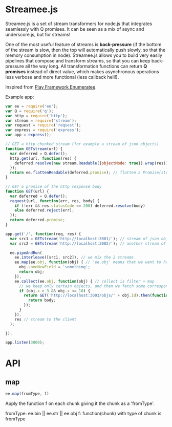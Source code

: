# Streamee.js

Streamee.js is a set of stream transformers for node.js that integrates seamlessly with Q promises. It can be seen as a mix of async and underscore.js,
but for streams!

One of the most useful feature of streams is **back-pressure** (if the bottom of the stream is slow, then the top will automatically push slowly,
so that the memory consumption in node). Streamee.js allows you to build very easily pipelines that compose and transform streams, so that you can keep
back-pressure all the way long. All transformation functions can return **Q promises** instead of direct value, which makes asynchronous operations less verbose and more functional (less callback hell!).

Inspired from [Play Framework Enumeratee](http://www.playframework.com/documentation/2.1.1/Enumeratees).

Example app:
```javascript
var ee = require('ee');
var Q = require('q');
var http = require('http');
var stream = require('stream');
var request = require('request');
var express = require('express');
var app = express();

// GET a http chunked stream (for example a stream of json objects)
function GETstream(url) {
  var deferred = Q.defer();
  http.get(url, function(res) { 
    deferred.resolve(new stream.Readable({objectMode: true}).wrap(res));
  });
  return ee.flattenReadable(deferred.promise); // flatten a Promise[stream.Readable] to a stream.Readable (that's cool right?)
}

// GET a promise of the http response body
function GET(url) {
  var deferred = Q.defer();
  request(url, function(err, res, body) {
    if (!err && res.statusCode == 200) deferred.resolve(body)
    else deferred.reject(err);
  });
  return deferred.promise;
}

app.get('/', function(req, res) {
  var src1 = GETstream('http://localhost:3001/'); // stream of json objects {x:<int>, id:<string>}
  var src2 = GETstream('http://localhost:3002/'); // another stream of json objects {x:<int>, id:<string>}

  ee.pipeAndRun(
    ee.interleave([src1, src2]), // we mix the 2 streams
    ee.map(ee.obj, function(obj) { // 'ee.obj' means that we want to have the input as a json object
      obj.someNewField = 'something';
      return obj;
    }),
    ee.collect(ee.obj, function(obj) { // collect is filter + map
      // we keep only certain objects, and then we fetch some corresponding data asynchronously by returning a promise
      if (obj.x > 3 && obj.x <= 10) { 
        return GET('http://localhost:3003/objs/' + obj.id).then(function(body) {
          return body;
        });
      }
    }),
    res // stream to the client
  );

});

app.listen(3000);
```

# API
## map
```javascript
ee.map(fromType, f)
```
Apply the function f on each chunk giving it the chunk as a 'fromType'.

fromType: ee.bin || ee.str || ee.obj
f: function(chunk) with type of chunk is fromType




